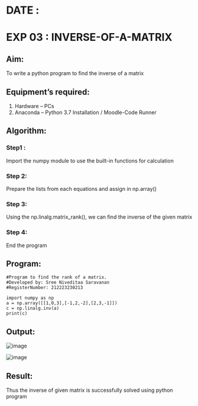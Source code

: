 # DATE :
# EXP 03 : INVERSE-OF-A-MATRIX
## Aim:
To write a python program to find the inverse of a matrix
## Equipment’s required:
1. 	Hardware – PCs
2. 	Anaconda – Python 3.7 Installation / Moodle-Code Runner
## Algorithm:
### Step1 : 
Import the numpy module to use the built-in functions for calculation
### Step 2: 
Prepare the lists from each equations and assign in np.array()
### Step 3: 
Using the np.linalg.matrix_rank(), we can find the inverse of the given matrix
### Step 4: 
End the program
## Program:
```
#Program to find the rank of a matrix.
#Developed by: Sree Niveditaa Saravanan
#RegisterNumber: 212223230213
```
```
import numpy as np
a = np.array([[1,0,3],[-1,2,-2],[2,3,-1]])
c = np.linalg.inv(a)
print(c)
```
## Output:

![image](https://github.com/user-attachments/assets/63b59bd9-5878-4d0a-8355-e44648a46845)

![image](https://github.com/user-attachments/assets/2c3cf284-3522-448b-9bfe-324a52ba1c1e)


## Result:
Thus the inverse of given matrix is successfully solved using python program

